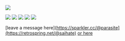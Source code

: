 ![](https://i.pinimg.com/originals/6d/c7/5a/6dc75a041ff3123b8a0e3c77aecb3ee1.gif)

![](https://64.media.tumblr.com/a8df0b71728311ba7ba6ca02c32e4c1b/a41334886b4d8134-8f/s100x200/91499abdb29d7d1817fae4d239d6fc51bb866f75.pnj) ![](https://64.media.tumblr.com/4807d53b3502335dee1ef7198a9d5719/a41334886b4d8134-4f/s100x200/f7c948d8ea0dc5c972a4da2722bbc2b238562e95.pnj) ![](https://file.garden/ZucGQ7GXMH8X3zmV/stamps/ezgif.com-webp-to-gif-converter%20(3).gif) ![](https://file.garden/ZucGQ7GXMH8X3zmV/stamps/ezgif.com-webp-to-png-converter%20(8).png) ![](https://file.garden/ZucGQ7GXMH8X3zmV/stamps/ezgif.com-webp-to-png-converter%20(7).png)

 [leave a message here](https://sparkler.cc/@parasite](https://retrospring.net/@saihate)
 [or here](https://my.cbox.ws/kunizai)
